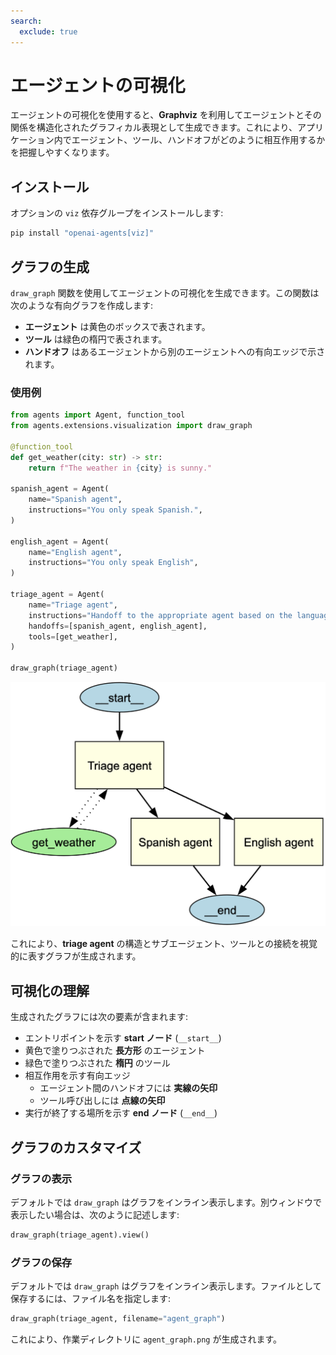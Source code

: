 ```yaml
---
search:
  exclude: true
---
```

# エージェントの可視化

エージェントの可視化を使用すると、**Graphviz** を利用してエージェントとその関係を構造化されたグラフィカル表現として生成できます。これにより、アプリケーション内でエージェント、ツール、ハンドオフがどのように相互作用するかを把握しやすくなります。

## インストール

オプションの `viz` 依存グループをインストールします:

```bash
pip install "openai-agents[viz]"
```

## グラフの生成

`draw_graph` 関数を使用してエージェントの可視化を生成できます。この関数は次のような有向グラフを作成します:

- **エージェント** は黄色のボックスで表されます。  
- **ツール** は緑色の楕円で表されます。  
- **ハンドオフ** はあるエージェントから別のエージェントへの有向エッジで示されます。  

### 使用例

```python
from agents import Agent, function_tool
from agents.extensions.visualization import draw_graph

@function_tool
def get_weather(city: str) -> str:
    return f"The weather in {city} is sunny."

spanish_agent = Agent(
    name="Spanish agent",
    instructions="You only speak Spanish.",
)

english_agent = Agent(
    name="English agent",
    instructions="You only speak English",
)

triage_agent = Agent(
    name="Triage agent",
    instructions="Handoff to the appropriate agent based on the language of the request.",
    handoffs=[spanish_agent, english_agent],
    tools=[get_weather],
)

draw_graph(triage_agent)
```

![Agent Graph](../assets/images/graph.png)

これにより、**triage agent** の構造とサブエージェント、ツールとの接続を視覚的に表すグラフが生成されます。

## 可視化の理解

生成されたグラフには次の要素が含まれます:

- エントリポイントを示す **start ノード** (`__start__`)  
- 黄色で塗りつぶされた **長方形** のエージェント  
- 緑色で塗りつぶされた **楕円** のツール  
- 相互作用を示す有向エッジ  
  - エージェント間のハンドオフには **実線の矢印**  
  - ツール呼び出しには **点線の矢印**  
- 実行が終了する場所を示す **end ノード** (`__end__`)  

## グラフのカスタマイズ

### グラフの表示
デフォルトでは `draw_graph` はグラフをインライン表示します。別ウィンドウで表示したい場合は、次のように記述します:

```python
draw_graph(triage_agent).view()
```

### グラフの保存
デフォルトでは `draw_graph` はグラフをインライン表示します。ファイルとして保存するには、ファイル名を指定します:

```python
draw_graph(triage_agent, filename="agent_graph")
```

これにより、作業ディレクトリに `agent_graph.png` が生成されます。